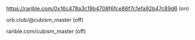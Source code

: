 https://rarible.com/0x16c478a3c19b4708f6fce86f7c1efa92b47c89d6 (on)

orb.club/@cubism_master (off)

rarible.com/cubism_master (off)
